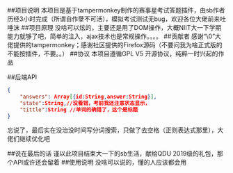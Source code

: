 ##项目说明
本项目是基于tampermonkey制作的赛事星考试答题插件，由sb作者历经3小时完成（所谓自作孽不可活），模拟考试测试无bug，欢迎各位大佬前来吐唾沫
##项目原理
没啥可以炫的，主要还是用了DOM操作，大概NIIT大一下学期能力就够了吧，简单的注入，ajax技术也是常规操作。。。。
##贡献者
感谢“\0”大佬提供的tampermonkey；感谢社区提供的Firefox源码（不要问我为啥正式版的不能按插件，不要。。）
##协议
本项目遵循GPL V5 开源协议，纯粹一时兴起的作品

##后端API
```JSON
{
    "answers": Array[{id:String,answer:String}],
    "state":String,//没看错，考前我还注意状态显示，
    "tittle":String //单词的确错了，这个是标题
}
```
忘说了，最后实在没治没时间写分词搜索，只做了去空格（正则表达式那里），大佬们继续优化吧

##说在最后的话
谨以此项目结束大一下的sb生活，献给QDU 2019级的礼包，那个API或许还会留着
##使用说明
没啥可以说的，懂的人应该都会用